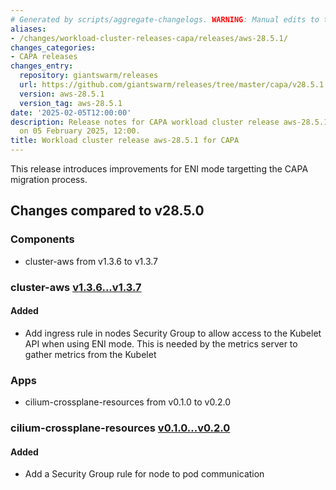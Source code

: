 ```yaml
---
# Generated by scripts/aggregate-changelogs. WARNING: Manual edits to this files will be overwritten.
aliases:
- /changes/workload-cluster-releases-capa/releases/aws-28.5.1/
changes_categories:
- CAPA releases
changes_entry:
  repository: giantswarm/releases
  url: https://github.com/giantswarm/releases/tree/master/capa/v28.5.1
  version: aws-28.5.1
  version_tag: aws-28.5.1
date: '2025-02-05T12:00:00'
description: Release notes for CAPA workload cluster release aws-28.5.1, published
  on 05 February 2025, 12:00.
title: Workload cluster release aws-28.5.1 for CAPA
---
```


This release introduces improvements for ENI mode targetting the CAPA migration process.

## Changes compared to v28.5.0

### Components

- cluster-aws from v1.3.6 to v1.3.7

### cluster-aws [v1.3.6...v1.3.7](https://github.com/giantswarm/cluster-aws/compare/v1.3.6...v1.3.7)

#### Added

- Add ingress rule in nodes Security Group to allow access to the Kubelet API when using ENI mode. This is needed by the metrics server to gather metrics from the Kubelet

### Apps

- cilium-crossplane-resources from v0.1.0 to v0.2.0

### cilium-crossplane-resources [v0.1.0...v0.2.0](https://github.com/giantswarm/cilium-crossplane-resources/compare/v0.1.0...v0.2.0)

#### Added

- Add a Security Group rule for node to pod communication

